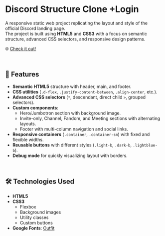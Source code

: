 # Discord Structure Clone +Login

A responsive static web project replicating the layout and style of the official Discord landing page.  
The project is built using **HTML5** and **CSS3** with a focus on semantic structure, advanced CSS selectors, and responsive design patterns.


🌐 [Check it out!](https://michecosa.github.io/htmlcss-discord/)

<br>

## 🚀 Features

- **Semantic HTML5** structure with header, main, and footer.
- **CSS utilities** (`.d-flex`, `.justify-content-between`, `.align-center`, etc.).
- **Advanced CSS selectors** (`*`, descendant, direct child `>`, grouped selectors).
- **Custom components**:
  - Hero/Jumbotron section with background image.
  - Invite-only, Channel, Fandom, and Meeting sections with alternating layouts.
  - Footer with multi-column navigation and social links.
- **Responsive containers** (`.container`, `.container-sm`) with fixed and flexible widths.
- **Reusable buttons** with different styles (`.light-b`, `.dark-b`, `.lightblue-b`).
- **Debug mode** for quickly visualizing layout with borders.

<br>

## 🛠️ Technologies Used

- **HTML5**
- **CSS3**
  - Flexbox
  - Background images
  - Utility classes
  - Custom buttons
- **Google Fonts**: [Outfit](https://fonts.google.com/specimen/Outfit)
